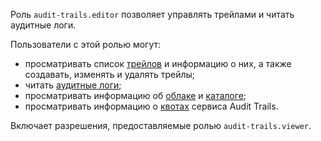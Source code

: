 Роль `audit-trails.editor` позволяет управлять трейлами и читать аудитные логи.

Пользователи с этой ролью могут:
* просматривать список [трейлов](../../audit-trails/concepts/trail.md) и информацию о них, а также создавать, изменять и удалять трейлы;
* читать [аудитные логи](../../audit-trails/concepts/index.md);
* просматривать информацию об [облаке](../../resource-manager/concepts/resources-hierarchy.md#cloud) и [каталоге](../../resource-manager/concepts/resources-hierarchy.md#folder);
* просматривать информацию о [квотах](../../audit-trails/concepts/limits.md#audit-trails-quotas) сервиса Audit Trails.

Включает разрешения, предоставляемые ролью `audit-trails.viewer`.